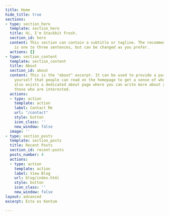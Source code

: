 ```yaml
---
title: Home
hide_title: true
sections:
- type: section_hero
  template: section_hero
  title: Hi, I'm Stackbit Fresh.
  section_id: hero
  content: This section can contain a subtitle or tagline. The recommended length
    is one to three sentences, but can be changed as you prefer.
  actions: []
- type: section_content
  template: section_content
  title: About
  section_id: about
  content: This is the "about" excerpt. It can be used to provide a paragraph about
    yourself that people can read on the homepage to get a sense of who you are. There
    also exists a dedicated about page where you can write more about yourself for
    those who are interested.
  actions:
  - type: action
    template: action
    label: Contact Me
    url: "/contact"
    style: button
    icon_class: ''
    new_window: false
  image: ''
- type: section_posts
  template: section_posts
  title: Recent Posts
  section_id: recent-posts
  posts_number: 4
  actions:
  - type: action
    template: action
    label: View Blog
    url: blog/index.html
    style: button
    icon_class: ''
    new_window: false
layout: advanced
excerpt: Esto es Kentum

---
```

